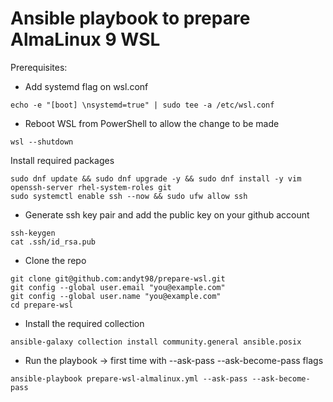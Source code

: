 # Ansible playbook to prepare AlmaLinux 9 WSL

Prerequisites:
- Add systemd flag on wsl.conf
```
echo -e "[boot] \nsystemd=true" | sudo tee -a /etc/wsl.conf
```
- Reboot WSL from PowerShell to allow the change to be made 
```
wsl --shutdown
```
Install required packages
```
sudo dnf update && sudo dnf upgrade -y && sudo dnf install -y vim openssh-server rhel-system-roles git
sudo systemctl enable ssh --now && sudo ufw allow ssh
```
- Generate ssh key pair and add the public key on your github account
```
ssh-keygen
cat .ssh/id_rsa.pub
```
- Clone the repo
```
git clone git@github.com:andyt98/prepare-wsl.git
git config --global user.email "you@example.com"
git config --global user.name "you@example.com"
cd prepare-wsl
```
- Install the required collection
```
ansible-galaxy collection install community.general ansible.posix
```
- Run the playbook -> first time with --ask-pass --ask-become-pass flags
```
ansible-playbook prepare-wsl-almalinux.yml --ask-pass --ask-become-pass
```
